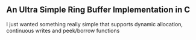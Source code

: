 ## An Ultra Simple Ring Buffer Implementation in C
I just wanted something really simple that supports dynamic allocation, continuous writes and peek/borrow functions
